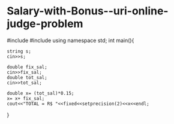 # Salary-with-Bonus--uri-online-judge-problem

#include <iostream>
#include<iomanip>
using namespace std;
int main(){
    
    string s;
    cin>>s;
    
    double fix_sal;
    cin>>fix_sal;
    double tot_sal;
    cin>>tot_sal;
    
    double x= (tot_sal)*0.15;
    x= x+ fix_sal;
    cout<<"TOTAL = R$ "<<fixed<<setprecision(2)<<x<<endl;
    
}

